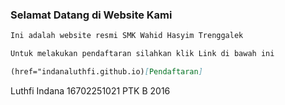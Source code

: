 ### Selamat Datang di Website Kami


```markdown
Ini adalah website resmi SMK Wahid Hasyim Trenggalek

Untuk melakukan pendaftaran silahkan klik Link di bawah ini

(href="indanaluthfi.github.io)[Pendaftaran]
```


Luthfi Indana
16702251021
PTK B 2016
